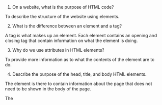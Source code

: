 1. On a website, what is the purpose of HTML code?

To describe the structure of the website using elements.

2. What is the difference between an element and a tag?

A tag is what makes up an element. Each element contains an opening and closing
tag that contain information on what the element is doing.

3. Why do we use attributes in HTML elements?

To provide more information as to what the contents of the element are to do.


4. Describe the purpose of the head, title, and body HTML elements.

The <head> element is there to contain information about the page that does not
need to be shown in the body of the page.

The <title> element is there to display the contents of what is written in the
element in the title bar or tab.

The <body> element is there to say that everything inside it will appear on the
main browser window.

5. In your browser (Chrome), how do you view the source of a website?

Right click and select "inspect" or cmd + opt + j.

6. List five different HTML elements and what they are used for. For example,
`<p></p>`
is a paragraph element, and it is used to represent a paragraph of text.
```
<b></b> defines a text as bold.
<div></div> defines a section in a web page.
<h1></h1> defines the largest size heading in HTML.
<img></img> defines an image.
<ol></ol> defines an ordered list.
```
7. What are empty elements?

Usually consists of just one tag. Such as
`<hr />`
 that adds a horizontal break
between themes.

8. What is semantic markup?

A text element that adds extra information to a page but not affect the
structure it. For example
`<em></em>`indicates an emphasis on the contents inside
the tag.

9. What are three new semantic elements introduced in HTML 5? Use page 431 in
the book to find more about these new elements.

`<strong></strong>`Indicates that it's content has a strong importance and makes
it bold.
`<s></s>`Indicates something is no longer accurate by displaying a line through
the contents in the tag.
`<address></address>` Used to contain contact details for the author of the page.
Such as a physical address or phone number. Usually displays contents in italics.

https://codepen.io/chaiz15/pen/BaBPQdr
